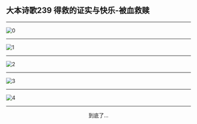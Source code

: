 
## 大本诗歌239 得救的证实与快乐-被血救赎
        
<div id="aplayer0"></div>

---

<img alt="0" data-original="/data/d0238/0.png">

---

<img alt="1" data-original="/data/d0238/1.png">

---

<img alt="2" data-original="/data/d0238/2.png">

---

<img alt="3" data-original="/data/d0238/3.png">

---

<img alt="4" data-original="/data/d0238/4.png">

---

<p style="text-align: center">到底了...</p>

<script src="/js/dist-view.js"></script>

<script>
MAIN.id = 'd0238';
        
const ap0 = new APlayer({
    container: document.getElementById('aplayer0'),
    volume: 1,
    loop: 'none',
    preload: 'none',
    audio: [{
        name: '大本诗歌239.mp3',
        artist: '大本诗歌',
        url: 'https://res.wx.qq.com/voice/getvoice?mediaid=MzI0NTk3MDM5M18yMjQ3NDkwNTQx',
        cover: '/favicon'
    }]
});
</script>
